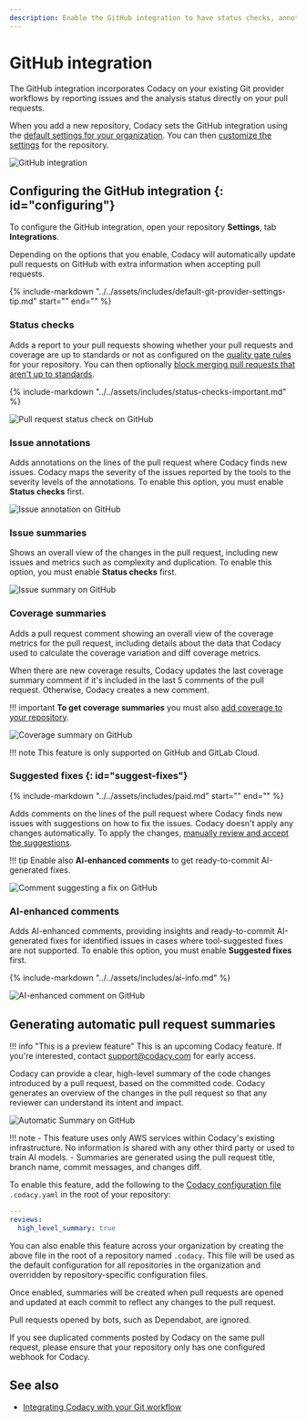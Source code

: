 ```yaml
---
description: Enable the GitHub integration to have status checks, annotations, issue and coverage summaries, and suggested fixes from Codacy directly on pull requests.
---
```


# GitHub integration

The GitHub integration incorporates Codacy on your existing Git provider workflows by reporting issues and the analysis status directly on your pull requests.

When you add a new repository, Codacy sets the GitHub integration using the [default settings for your organization](../../organizations/integrations/default-git-provider-integration-settings.md). You can then [customize the settings](#configuring) for the repository.

![GitHub integration](images/github-integration.png)

## Configuring the GitHub integration {: id="configuring"}

To configure the GitHub integration, open your repository **Settings**, tab **Integrations**.

Depending on the options that you enable, Codacy will automatically update pull requests on GitHub with extra information when accepting pull requests.

{%
    include-markdown "../../assets/includes/default-git-provider-settings-tip.md"
    start="<!--default-settings-apply-all-start-->"
    end="<!--default-settings-apply-all-end-->"
%}

### Status checks

Adds a report to your pull requests showing whether your pull requests and coverage are up to standards or not as configured on the [quality gate rules](../../repositories-configure/adjusting-quality-gates.md) for your repository. You can then optionally [block merging pull requests that aren't up to standards](../../getting-started/integrating-codacy-with-your-git-workflow.md#blocking-pull-requests).

{% include-markdown "../../assets/includes/status-checks-important.md" %}

![Pull request status check on GitHub](images/github-integration-pr-status.png)

### Issue annotations

Adds annotations on the lines of the pull request where Codacy finds new issues. Codacy maps the severity of the issues reported by the tools to the severity levels of the annotations. To enable this option, you must enable **Status checks** first.

![Issue annotation on GitHub](images/github-integration-pr-annotation.png)

### Issue summaries

Shows an overall view of the changes in the pull request, including new issues and metrics such as complexity and duplication. To enable this option, you must enable **Status checks** first.

![Issue summary on GitHub](images/github-integration-pr-summary.png)

### Coverage summaries

Adds a pull request comment showing an overall view of the coverage metrics for the pull request, including details about the data that Codacy used to calculate the coverage variation and diff coverage metrics.

When there are new coverage results, Codacy updates the last coverage summary comment if it's included in the last 5 comments of the pull request. Otherwise, Codacy creates a new comment.

!!! important
    **To get coverage summaries** you must also [add coverage to your repository](../../coverage-reporter/index.md).

![Coverage summary on GitHub](images/github-integration-coverage-summary.png)

!!! note
    This feature is only supported on GitHub and GitLab Cloud.

### Suggested fixes {: id="suggest-fixes"}

{%
    include-markdown "../../assets/includes/paid.md"
    start="<!--paid-start-->"
    end="<!--paid-end-->"
%}

Adds comments on the lines of the pull request where Codacy finds new issues with suggestions on how to fix the issues. Codacy doesn't apply any changes automatically. To apply the changes, [manually review and accept the suggestions](https://docs.github.com/en/pull-requests/collaborating-with-pull-requests/reviewing-changes-in-pull-requests/incorporating-feedback-in-your-pull-request#applying-suggested-changes).

!!! tip
    Enable also **AI-enhanced comments** to get ready-to-commit AI-generated fixes.

![Comment suggesting a fix on GitHub](images/github-integration-suggest-fixes.png)

### AI-enhanced comments

Adds AI-enhanced comments, providing insights and ready-to-commit AI-generated fixes for identified issues in cases where tool-suggested fixes are not supported. To enable this option, you must enable **Suggested fixes** first.

{% include-markdown "../../assets/includes/ai-info.md" %}

![AI-enhanced comment on GitHub](images/github-integration-ai-comment.png)

## Generating automatic pull request summaries

!!! info "This is a preview feature"
    This is an upcoming Codacy feature. If you're interested, contact <a href="mailto:support@codacy.com">support@codacy.com</a> for early access.

Codacy can provide a clear, high-level summary of the code changes introduced by a pull request, based on the committed code.
Codacy generates an overview of the changes in the pull request so that any reviewer can understand its intent and impact.

![Automatic Summary on GitHub](images/github-integration-automatic-summary.png)

!!! note
    -   This feature uses only AWS services within Codacy's existing infrastructure. No information is shared with any other third party or used to train AI models.
    -   Summaries are generated using the pull request title, branch name, commit messages, and changes diff.

To enable this feature, add the following to the [Codacy configuration file](../codacy-configuration-file.md) `.codacy.yaml` in the root of your repository:

```yaml
---
reviews:
  high_level_summary: true
```

You can also enable this feature across your organization by creating the above file in the root of a repository named `.codacy`. This file will be used as the default configuration for all repositories in the organization and overridden by repository-specific configuration files.

Once enabled, summaries will be created when pull requests are opened and updated at each commit to reflect any changes to the pull request.

Pull requests opened by bots, such as Dependabot, are ignored.

If you see duplicated comments posted by Codacy on the same pull request, please ensure that your repository only has one configured webhook for Codacy.

## See also

-   [Integrating Codacy with your Git workflow](../../getting-started/integrating-codacy-with-your-git-workflow.md)
